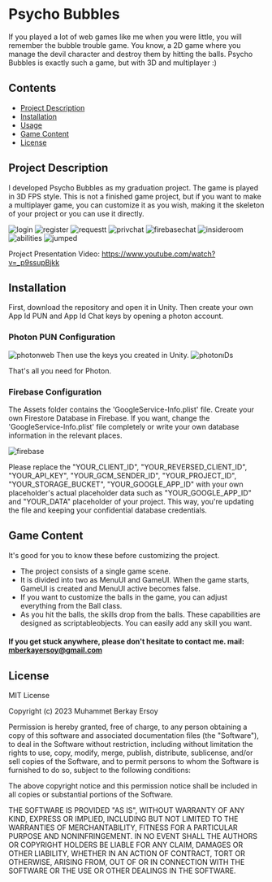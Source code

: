 # Psycho Bubbles
If you played a lot of web games like me when you were little, you will remember the bubble trouble game. You know, a 2D game where you manage the devil character and destroy them by hitting the balls. Psycho Bubbles is exactly such a game, but with 3D and multiplayer :)

## Contents
- [Project Description](#project-description)
- [Installation](#installation)
- [Usage](#usage)
- [Game Content](#Game-Content)
- [License](#license)


## Project Description

I developed Psycho Bubbles as my graduation project. The game is played in 3D FPS style. This is not a finished game project, but if you want to make a multiplayer game, you can customize it as you wish, making it the skeleton of your project or you can use it directly.

![login](https://github.com/mberkayersoy/Psycho_Bubbles/assets/76611569/190d2828-3ebb-4704-add5-de6a773fa426)
![register](https://github.com/mberkayersoy/Psycho_Bubbles/assets/76611569/75df4619-87da-4ccf-bda6-fdd6d2d77497)
![requestt](https://github.com/mberkayersoy/Psycho_Bubbles/assets/76611569/1235fb99-d59f-497f-a043-136cb0b111fd)
![privchat](https://github.com/mberkayersoy/Psycho_Bubbles/assets/76611569/77ceeb05-3093-47a5-a99a-8ad22f65ffac)
![firebasechat](https://github.com/mberkayersoy/Psycho_Bubbles/assets/76611569/59b44b2c-7069-4e0f-ae49-86939e749206)
![insideroom](https://github.com/mberkayersoy/Psycho_Bubbles/assets/76611569/026f6dc0-5e0a-459f-ba82-613e7f206473)
![abilities](https://github.com/mberkayersoy/Psycho_Bubbles/assets/76611569/33640a6e-28e6-498d-ba77-51d56de8fafb)
![jumped](https://github.com/mberkayersoy/Psycho_Bubbles/assets/76611569/1b6d2755-caa8-4709-a374-27208d4f2f8f)

Project Presentation Video: https://www.youtube.com/watch?v=_p9ssupBjkk

## Installation

First, download the repository and open it in Unity. Then create your own App Id PUN and App Id Chat keys by opening a photon account.

### Photon PUN Configuration

![photonweb](https://github.com/mberkayersoy/Psycho_Bubbles/assets/76611569/b05166a6-3123-4f11-8939-6b8053a73506)
Then use the keys you created in Unity.
![photonıDs](https://github.com/mberkayersoy/Psycho_Bubbles/assets/76611569/591b361d-3858-46e7-b4e0-257c59419ceb)

That's all you need for Photon.

### Firebase Configuration

The Assets folder contains the 'GoogleService-Info.plist' file. Create your own Firestore Database in Firebase. If you want, change the 'GoogleService-Info.plist' file completely or write your own database information in the relevant places.

![firebase](https://github.com/mberkayersoy/Psycho_Bubbles/assets/76611569/cc294936-1f2c-48d8-b684-e0a2999a5c6a)

Please replace the "YOUR_CLIENT_ID", "YOUR_REVERSED_CLIENT_ID", "YOUR_API_KEY", "YOUR_GCM_SENDER_ID", "YOUR_PROJECT_ID", "YOUR_STORAGE_BUCKET", "YOUR_GOOGLE_APP_ID" with your own placeholder's actual placeholder data such as "YOUR_GOOGLE_APP_ID" and "YOUR_DATA" placeholder of your project. This way, you're updating the file and keeping your confidential database credentials.

## Game Content
It's good for you to know these before customizing the project.
* The project consists of a single game scene.
* It is divided into two as MenuUI and GameUI. When the game starts, GameUI is created and MenuUI active becomes false.
* If you want to customize the balls in the game, you can adjust everything from the Ball class.
* As you hit the balls, the skills drop from the balls. These capabilities are designed as scriptableobjects. You can easily add any skill you want.
  
#### If you get stuck anywhere, please don't hesitate to contact me. mail: mberkayersoy@gmail.com

## License

MIT License

Copyright (c) 2023 Muhammet Berkay Ersoy

Permission is hereby granted, free of charge, to any person obtaining a copy
of this software and associated documentation files (the "Software"), to deal
in the Software without restriction, including without limitation the rights
to use, copy, modify, merge, publish, distribute, sublicense, and/or sell
copies of the Software, and to permit persons to whom the Software is
furnished to do so, subject to the following conditions:

The above copyright notice and this permission notice shall be included in all
copies or substantial portions of the Software.

THE SOFTWARE IS PROVIDED "AS IS", WITHOUT WARRANTY OF ANY KIND, EXPRESS OR
IMPLIED, INCLUDING BUT NOT LIMITED TO THE WARRANTIES OF MERCHANTABILITY,
FITNESS FOR A PARTICULAR PURPOSE AND NONINFRINGEMENT. IN NO EVENT SHALL THE
AUTHORS OR COPYRIGHT HOLDERS BE LIABLE FOR ANY CLAIM, DAMAGES OR OTHER
LIABILITY, WHETHER IN AN ACTION OF CONTRACT, TORT OR OTHERWISE, ARISING FROM,
OUT OF OR IN CONNECTION WITH THE SOFTWARE OR THE USE OR OTHER DEALINGS IN THE
SOFTWARE.

